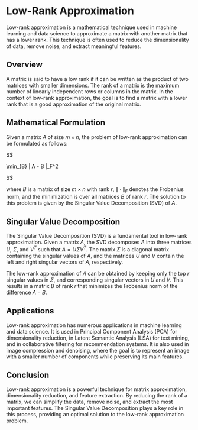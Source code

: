# Low-Rank Approximation

Low-rank approximation is a mathematical technique used in machine learning and data science to approximate a matrix with another matrix that has a lower rank. This technique is often used to reduce the dimensionality of data, remove noise, and extract meaningful features.

## Overview

A matrix is said to have a low rank if it can be written as the product of two matrices with smaller dimensions. The rank of a matrix is the maximum number of linearly independent rows or columns in the matrix. In the context of low-rank approximation, the goal is to find a matrix with a lower rank that is a good approximation of the original matrix.

## Mathematical Formulation

Given a matrix $A$ of size $m \times n$, the problem of low-rank approximation can be formulated as follows:


$$

\min_{B} \| A - B \|_F^2

$$


where $B$ is a matrix of size $m \times n$ with rank $r$, $\| \cdot \|_F$ denotes the Frobenius norm, and the minimization is over all matrices $B$ of rank $r$. The solution to this problem is given by the Singular Value Decomposition (SVD) of $A$.

## Singular Value Decomposition

The Singular Value Decomposition (SVD) is a fundamental tool in low-rank approximation. Given a matrix $A$, the SVD decomposes $A$ into three matrices $U$, $\Sigma$, and $V^T$ such that $A = U \Sigma V^T$. The matrix $\Sigma$ is a diagonal matrix containing the singular values of $A$, and the matrices $U$ and $V$ contain the left and right singular vectors of $A$, respectively.

The low-rank approximation of $A$ can be obtained by keeping only the top $r$ singular values in $\Sigma$, and corresponding singular vectors in $U$ and $V$. This results in a matrix $B$ of rank $r$ that minimizes the Frobenius norm of the difference $A - B$.

## Applications

Low-rank approximation has numerous applications in machine learning and data science. It is used in Principal Component Analysis (PCA) for dimensionality reduction, in Latent Semantic Analysis (LSA) for text mining, and in collaborative filtering for recommendation systems. It is also used in image compression and denoising, where the goal is to represent an image with a smaller number of components while preserving its main features.

## Conclusion

Low-rank approximation is a powerful technique for matrix approximation, dimensionality reduction, and feature extraction. By reducing the rank of a matrix, we can simplify the data, remove noise, and extract the most important features. The Singular Value Decomposition plays a key role in this process, providing an optimal solution to the low-rank approximation problem.
